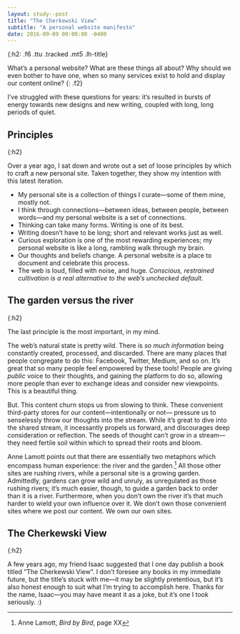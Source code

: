 ```yaml
---
layout: study--post
title: "The Cherkewski View"
subtitle: "A personal website manifesto"
date: 2016-09-09 00:00:00 -0400
---
```


{:h2: .f6 .ttu .tracked .mt5 .lh-title}

What’s a personal website? What are these things all about? Why should we even bother to have one, when so many services
exist to hold and display our content online?
{: .f2}

I’ve struggled with these questions for years: it’s resulted in bursts of energy towards new designs and new writing,
coupled with long, long periods of quiet.

## Principles
{:h2}

Over a year ago, I sat down and wrote out a set of loose principles by which to craft a new personal site. Taken together,
they show my intention with this latest iteration.

* My personal site is a collection of things I curate—some of them mine, mostly not.
* I think through connections—between ideas, between people, between words—and my personal website is a set of connections.
* Thinking can take many forms. Writing is one of its best.
* Writing doesn’t have to be long; short and relevant works just as well.
* Curious exploration is one of the most rewarding experiences; my personal website is like a long, rambling walk through
  my brain.
* Our thoughts and beliefs change. A personal website is a place to document and celebrate this process.
* The web is loud, filled with noise, and huge. *Conscious, restrained cultivation is a real alternative to
  the web’s unchecked default.*

## The garden versus the river
{:h2}

The last principle is the most important, in my mind.

The web’s natural state is pretty wild. There is *so much information* being constantly created, processed, and discarded.
There are many places that people congregate to do this: Facebook, Twitter, Medium, and so on. It’s great that so many
people feel empowered by these tools! People are giving *public* voice to their thoughts, and gaining the platform to do
so, allowing more people than ever to exchange ideas and consider new viewpoints. This is a beautiful thing.

But. This content churn stops us from slowing to think. These convenient third-party stores for our content—intentionally or not—
pressure us to senselessly throw our thoughts into the stream. While it’s great to dive into the shared stream, it incessantly
propels us forward, and discourages deep consideration or reflection. The seeds of thought can’t grow in a stream—they
need fertile soil within which to spread their roots and bloom.

Anne Lamott points out that there are essentially two metaphors which encompass human experience: the river and the garden.[^lamott]
All those other sites are rushing rivers, while a personal site is a growing garden. Admittedly, gardens can grow wild
and unruly, as unregulated as those rushing rivers; it’s much easier, though, to guide a garden back to order than it is
a river. Furthermore, when you don’t own the river it’s that much harder to wield your own influence over it. We don’t
own those convenient sites where we post our content. We own our own sites.

[^lamott]: Anne Lamott, *Bird by Bird*, page XX

## The Cherkewski View
{:h2}

A few years ago, my friend Isaac suggested that I one day publish a book titled “The Cherkewski View”. I don’t foresee
any books in my immediate future, but the title’s stuck with me—it may be slightly pretentious, but it’s also honest 
enough to suit what I’m trying to accomplish here. Thanks for the name, Isaac—you may have meant it as a joke, but it’s
one I took seriously. :)
